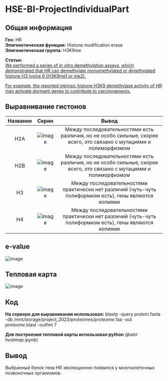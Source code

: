 # HSE-BI-ProjectIndividualPart

## Общая информация
**Ген:** HR
<br>**Эпигенетическая функция:** Histone modification erase
<br>**Эпигенетическая группа:** H3K9me


**Статьи:** 
<br>[We performed a series of in vitro demethylation assays, which demonstrated that HR can demethylate monomethylated or dimethylated histone H3 lysine 9 (H3K9me1 or me2).](https://pubmed.ncbi.nlm.nih.gov/24334705/)

[For example, the reported intrinsic histone H3K9 demethylase activity of HR may activate dormant genes to contribute to carcinogenesis.](https://pubmed.ncbi.nlm.nih.gov/28543886/)

## Выравнивание гистонов
|Название | Скрин | Вывод |
|:-:|:-:|:-:|
|H2A|![image](https://github.com/miamib34ch/HSE-BI-ProjectIndividualPart/assets/77894393/8f6fe524-08f4-4423-96ac-e7cb1fcf43db)|Между последовательностями есть различия, но не особо сильные, скорее всего, это связано с мутациями и полиморфизмом|
|H2B|![image](https://github.com/miamib34ch/HSE-BI-ProjectIndividualPart/assets/77894393/c3121703-4f5e-4a78-803d-0f85c260c9cd)|Между последовательностями есть различия, но не особо сильные, скорее всего, это связано с мутациями и полиморфизмом|
|H3|![image](https://github.com/miamib34ch/HSE-BI-ProjectIndividualPart/assets/77894393/1b733314-46f4-4d13-8284-64d7d244a4b2)|Между последовательностями практически нет различий (чуть-чуть полиформизм есть), гены являются копиями|
|H4|![image](https://github.com/miamib34ch/HSE-BI-ProjectIndividualPart/assets/77894393/cf5417e4-0fe0-404d-856a-faa24d8d9ca2)|Между последовательностями практически нет различий (чуть-чуть полиформизм есть), гены являются копиями|

## e-value
![image](https://github.com/miamib34ch/HSE-BI-ProjectIndividualPart/assets/77894393/b9d3ad01-bee9-457f-87a2-b75f449032a8)

## Тепловая карта

![image](https://github.com/miamib34ch/HSE-BI-ProjectIndividualPart/assets/77894393/7686a889-09a5-4b30-ad13-9758c9e2f7a8)

## Код

**На сервере для выравнивания использовал:** blastp -query *protein*.fasta -db /mnt/storage/project_2023/proteomes/*proteome*.faa -out *proteome*.blast -outfmt 7

**Для построения тепловой карты использовал python** *(файл heatmap.ipynb)*

## Вывод 

Выбранный белок гена HR эволюционно появился у многоклеточных позвоночных организмов.

